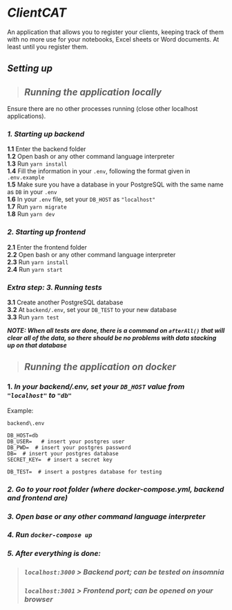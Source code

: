# <b> <i>ClientCAT</i> </b>

An application that allows you to register your clients, keeping track of them with no more use for your notebooks, Excel sheets or Word documents. At least until you register them.

## <b><i>Setting up</i></b>

> ## <b> <i>Running the application locally</i> </b>

Ensure there are no other processes running (close other localhost applications).

### <b> <i>1. Starting up backend</i> </b>

**1.1** Enter the backend folder <br>
**1.2** Open bash or any other command language interpreter <br>
**1.3** Run `yarn install` <br>
**1.4** Fill the information in your `.env`, following the format given in `.env.example` <br>
**1.5** Make sure you have a database in your PostgreSQL with the same name as `DB` in your `.env` <br>
**1.6** In your `.env` file, set your `DB_HOST` as `"localhost"` <br>
**1.7** Run `yarn migrate` <br>
**1.8** Run `yarn dev` <br>

### <b> <i>2. Starting up frontend </i> </b>

**2.1** Enter the frontend folder <br>
**2.2** Open bash or any other command language interpreter <br>
**2.3** Run `yarn install` <br>
**2.4** Run `yarn start` <br>

### <b> <i>Extra step: 3. Running tests</i> </b>

**3.1** Create another PostgreSQL database <br>
**3.2** At `backend/.env`, set your `DB_TEST` to your new database <br>
**3.3** Run `yarn test` <br>

**_NOTE: When all tests are done, there is a command on `afterAll()` that will clear all of the data, so there should be no problems with data stacking up on that database_**

> ## <b> <i>Running the application on docker</i> </b>

### 1. <b> <i> In your backend/.env, set your `DB_HOST` value from `"localhost"` to `"db"` </i> </b>

Example:

```
backend\.env

DB_HOST=db
DB_USER=   # insert your postgres user
DB_PWD=  # insert your postgres password
DB=  # insert your postgres database
SECRET_KEY=  # insert a secret key

DB_TEST=  # insert a postgres database for testing
```

### <b> <i> 2. Go to your root folder (where docker-compose.yml, backend and frontend are)

### <b> <i> 3. Open base or any other command language interpreter

### <b> <i> 4. Run `docker-compose up`

### <b> <i> 5. After everything is done:

> ### `localhost:3000` > Backend port; can be tested on insomnia
>
> ### `localhost:3001` > Frontend port; can be opened on your browser

